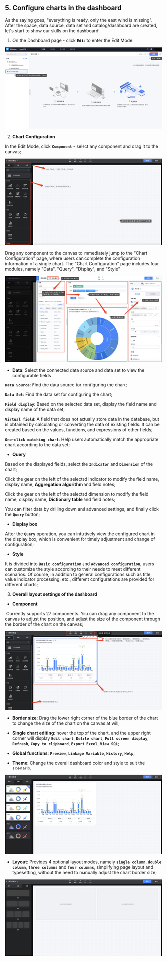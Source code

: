 ## 5. Configure charts in the dashboard

As the saying goes, "everything is ready, only the east wind is missing". After the space, data source, data set and catalog/dashboard are created, let's start to show our skills on the dashboard!

1. On the Dashboard page - click **`Edit`** to enter the Edit Mode:

![Click-edit](media/Click-edit.png)

2. **Chart Configuration**

In the Edit Mode, click **`Component`** - select any component and drag it to the canvas;

![Chart-configuration](media/Chart-configuration.png)

Drag any component to the canvas to immediately jump to the "Chart Configuration" page, where users can complete the configuration information of a single chart. The "Chart Configuration" page includes four modules, namely "Data", "Query", "Display", and "Style"

![Chart-configuration1](media/Chart-configuration1.png)

- **Data**: Select the connected data source and data set to view the configurable fields

**`Data Source`**: Find the data source for configuring the chart;

**`Data Set`**: Find the data set for configuring the chart;

**`Field display`**: Based on the selected data set, display the field name and display name of the data set;

**`Virtual field`**: A field that does not actually store data in the database, but is obtained by calculating or converting the data of existing fields. It can be created based on the values, functions, and expressions of other fields;

**`One-click matching chart`**: Help users automatically match the appropriate chart according to the data set;

- **Query**

Based on the displayed fields, select the **`Indicator`** and **`Dimension`** of the chart;

Click the gear on the left of the selected indicator to modify the field name, display name, **Aggregation algorithm** and field notes;

Click the gear on the left of the selected dimension to modify the field name, display name, **Dictionary table** and field notes;

You can filter data by drilling down and advanced settings, and finally click the **`Query`** button;

- **Display box**

After the **`Query`** operation, you can intuitively view the configured chart in the display box, which is convenient for timely adjustment and change of configuration;

- **Style**

It is divided into **`Basic configuration`** and **`Advanced configuration`**, users can customize the style according to their needs to meet different scenarios. Of course, in addition to general configurations such as title, value indicator processing, etc., different configurations are provided for different charts;

3. **Overall layout settings of the dashboard**

- **Component**

​ Currently supports 27 components. You can drag any component to the canvas to adjust the position, and adjust the size of the component through the border of the chart on the canvas;

![Component](media/Component.png)

- **Border size**: Drag the lower right corner of the blue border of the chart to change the size of the chart on the canvas at will;

- **Single chart editing**: hover the top of the chart, and the upper right corner will display **`Edit chart`**, **`Delete chart`**, **`Full screen display`**, **`Refresh`**, **`Copy to clipboard`**, **`Export Excel`**, **`View SQL`**;

- **Global functions**: **`Preview`**, **`Linkage`**, **`Variable`**, **`History`**, **`Help`**;

- **Theme**: Change the overall dashboard color and style to suit the scenario;

![theme](media/theme.png)

- **Layout**: Provides 4 optional layout modes, namely **`single column`**, **`double column`**, **`three columns`** and **`four columns`**, simplifying page layout and typesetting, without the need to manually adjust the chart border size;

![layout](media/layout.png)